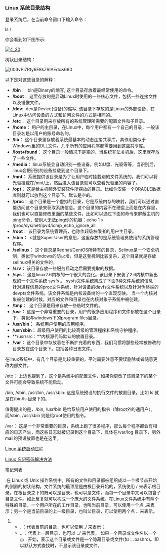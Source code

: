 ###  Linux 系统目录结构

登录系统后，在当前命令窗口下输入命令：

 ls / 

你会看到如下图所示:

[![4_20](file:///C:/Users/24593/AppData/Local/Temp/msohtmlclip1/01/clip_image001.png)](http://www.runoob.com/wp-content/uploads/2014/06/4_20.png)

树状目录结构：

![003vPl7Rty6E8kZRlAEdc&690](file:///C:/Users/24593/AppData/Local/Temp/msohtmlclip1/01/clip_image002.jpg)

以下是对这些目录的解释：

- **/bin**：
  ​            bin是Binary的缩写, 这个目录存放着最经常使用的命令。
- **/boot**：
  ​            这里存放的是启动Linux时使用的一些核心文件，包括一些连接文件以及镜像文件。
- **/dev**:
  ​            dev是Device(设备)的缩写,
  ​      该目录下存放的是Linux的外部设备，在Linux中访问设备的方式和访问文件的方式是相同的。
- **/etc**：
  ​            这个目录用来存放所有的系统管理所需要的配置文件和子目录。
- **/home**：
  ​            用户的主目录，在Linux中，每个用户都有一个自己的目录，一般该目录名是以用户的账号命名的。
- **/lib**：
  ​            这个目录里存放着系统最基本的动态连接共享库，其作用类似于Windows里的DLL文件。几乎所有的应用程序都需要用到这些共享库。
- **/lost+found**：
  ​            这个目录一般情况下是空的，当系统非法关机后，这里就存放了一些文件。
- **/media**：
  ​            linux系统会自动识别一些设备，例如U盘、光驱等等，当识别后，linux会把识别的设备挂载到这个目录下。
- **/mnt**：
  ​            系统提供该目录是为了让用户临时挂载别的文件系统的，我们可以将光驱挂载在/mnt/上，然后进入该目录就可以查看光驱里的内容了。
- **/opt**：
  ​             这是给主机额外安装软件所摆放的目录。比如你安装一个ORACLE数据库则就可以放到这个目录下。默认是空的。
- **/proc**：
  ​            这个目录是一个虚拟的目录，它是系统内存的映射，我们可以通过直接访问这个目录来获取系统信息。
  ​      这个目录的内容不在硬盘上而是在内存里，我们也可以直接修改里面的某些文件，比如可以通过下面的命令来屏蔽主机的ping命令，使别人无法ping你的机器：
  ​            echo 1 > /proc/sys/net/ipv4/icmp_echo_ignore_all
- **/root**：
  ​            该目录为系统管理员，也称作超级权限者的用户主目录。
- **/sbin：**
  ​            s就是Super User的意思，这里存放的是系统管理员使用的系统管理程序。
- **/selinux：**
  ​       这个目录是Redhat/CentOS所特有的目录，Selinux是一个安全机制，类似于windows的防火墙，但是这套机制比较复杂，这个目录就是存放selinux相关的文件的。
- **/srv：**
  ​             该目录存放一些服务启动之后需要提取的数据。
- **/sys：**
  ​       这是linux2.6内核的一个很大的变化。该目录下安装了2.6内核中新出现的一个文件系统 sysfs 。
  ​      sysfs文件系统集成了下面3种文件系统的信息：针对进程信息的proc文件系统、针对设备的devfs文件系统以及针对伪终端的devpts文件系统。
  ​            该文件系统是内核设备树的一个直观反映。
  ​            当一个内核对象被创建的时候，对应的文件和目录也在内核对象子系统中被创建。
- **/tmp：**
  ​            这个目录是用来存放一些临时文件的。
- **/usr：**
  ​             这是一个非常重要的目录，用户的很多应用程序和文件都放在这个目录下，类似与windows下的program files目录。
- **/usr/bin：**
  ​            系统用户使用的应用程序。
- **/usr/sbin：**
  ​            超级用户使用的比较高级的管理程序和系统守护程序。
- **/usr/src：**内核源代码默认的放置目录。
- **/var：**
  ​            这个目录中存放着在不断扩充着的东西，我们习惯将那些经常被修改的目录放在这个目录下。包括各种日志文件。

在linux系统中，有几个目录是比较重要的，平时需要注意不要误删除或者随意更改内部文件。

/etc： 上边也提到了，这个是系统中的配置文件，如果你更改了该目录下的某个文件可能会导致系统不能启动。

/bin, /sbin, /usr/bin, /usr/sbin: 这是系统预设的执行文件的放置目录，比如 ls 就是在/bin/ls 目录下的。

值得提出的是，/bin, /usr/bin 是给系统用户使用的指令（除root外的通用户），而/sbin, /usr/sbin 则是给root使用的指令。

/var： 这是一个非常重要的目录，系统上跑了很多程序，那么每个程序都会有相应的日志产生，而这些日志就被记录到这个目录下，具体在/var/log 目录下，另外mail的预设放置也是在这里。

 [Linux 系统启动过程](http://www.runoob.com/linux/linux-system-boot.html)

[Linux 忘记密码解决方法](http://www.runoob.com/linux/linux-forget-password.html) 

 笔记列表

​            在 Linux 或 Unix
​      操作系统中，所有的文件和目录都被组织成以一个根节点开始的倒置的树状结构。
​            文件系统的最顶层是由根目录开始的，系统使用 / 来表示根目录。在根目录之下的既可以是目录，也可以是文件，而每一个目录中又可以包含子目录文件。如此反复就可以构成一个庞大的文件系统。
​            在Linux文件系统中有两个特殊的目录，一个用户所在的工作目录，也叫当前目录，可以使用一个点 .来表示；另一个是当前目录的上一级目录，也叫父目录，可以使用两个点 .. 来表示。

1. -  . ：代表当前的目录，也可以使用 ./ 来表示；
   -  .. ：代表上一层目录，也可以 ../ 来代表。
     ​              如果一个目录或文件名以一个点 .
     ​       开始，表示这个目录或文件是一个隐藏目录或文件(如：.bashrc)。即以默认方式查找时，不显示该目录或文件。
     ​